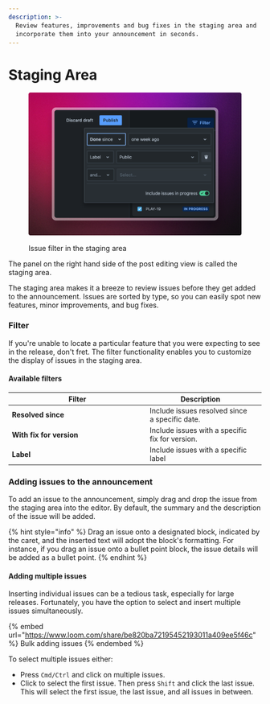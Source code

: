 ```yaml
---
description: >-
  Review features, improvements and bug fixes in the staging area and
  incorporate them into your announcement in seconds.
---
```


# Staging Area

<figure><img src="../../.gitbook/assets/Filter.png" alt=""><figcaption><p>Issue filter in the staging area</p></figcaption></figure>

The panel on the right hand side of the post editing view is called the staging area.&#x20;

The staging area makes it a breeze to review issues before they get added to the announcement. Issues are sorted by type, so you can easily spot new features, minor improvements, and bug fixes.

### Filter

If you're unable to locate a particular feature that you were expecting to see in the release, don't fret. The filter functionality enables you to customize the display of issues in the staging area.

#### Available filters

<table><thead><tr><th width="260.5">Filter</th><th>Description</th><th data-hidden></th></tr></thead><tbody><tr><td><strong>Resolved since</strong> </td><td>Include issues resolved since a specific date.</td><td></td></tr><tr><td><strong>With fix for version</strong> </td><td>Include issues with a specific fix for version. </td><td></td></tr><tr><td><strong>Label</strong></td><td>Include issues with a specific label</td><td></td></tr></tbody></table>

### Adding issues to the announcement

To add an issue to the announcement, simply drag and drop the issue from the staging area into the editor. By default, the summary and the description of the issue will be added.&#x20;

{% hint style="info" %}
Drag an issue onto a designated block, indicated by the caret, and the inserted text will adopt the block's formatting. For instance, if you drag an issue onto a bullet point block, the issue details will be added as a bullet point.
{% endhint %}

#### Adding multiple issues

Inserting individual issues can be a tedious task, especially for large releases. Fortunately, you have the option to select and insert multiple issues simultaneously.

{% embed url="https://www.loom.com/share/be820ba72195452193011a409ee5f46c" %}
Bulk adding issues
{% endembed %}

To select multiple issues either:&#x20;

* Press `Cmd/Ctrl` and click on multiple issues.&#x20;
* Click to select the first issue. Then press `Shift` and click the last issue. This will select the first issue, the last issue, and all issues in between.&#x20;

